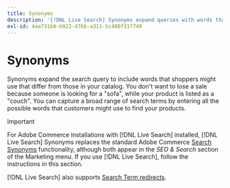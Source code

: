 ```yaml
---
title: Synonyms
description: '[!DNL Live Search] Synonyms expand queries with words that differ from those in your catalog.'
exl-id: 4aa731b0-b922-476b-a311-5c400f31f749
---
```

# Synonyms

Synonyms expand the search query to include words that shoppers might use that differ from those in your catalog. You don't want to lose a sale because someone is looking for a "sofa", while your product is listed as a "couch". You can capture a broad range of search terms by entering all the possible words that customers might use to find your products.

>[!IMPORTANT]
>
>For Adobe Commerce installations with [!DNL Live Search] installed, [!DNL Live Search] Synonyms replaces the standard Adobe Commerce [Search Synonyms](https://experienceleague.adobe.com/docs/commerce-admin/catalog/catalog/search/search-terms.html#search-synonyms) functionality, although both appear in the *SEO & Search* section of the Marketing menu. If you use [!DNL Live Search], follow the instructions in this section.

[!DNL Live Search] also supports [Search Term redirects](https://experienceleague.adobe.com/docs/commerce-admin/catalog/catalog/search/search-terms.html).
